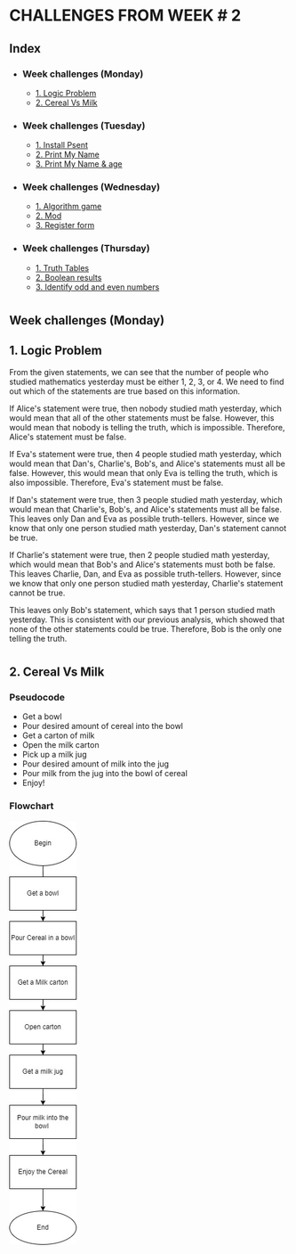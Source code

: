 # CHALLENGES FROM WEEK # 2 

## Index
- ### Week challenges (Monday)
    - [1. Logic Problem](#1-logic-problem)
    - [2. Cereal Vs Milk]()
- ### Week challenges (Tuesday)
    - [1. Install Psent]()
    - [2. Print My Name]()
    - [3. Print My Name & age]()
- ### Week challenges (Wednesday)
    - [1. Algorithm game]()
    - [2. Mod]()
    - [3. Register form]()
- ### Week challenges (Thursday)
    - [1. Truth Tables]()
    - [2. Boolean results]()
    - [3. Identify odd and even numbers]()

#

## Week challenges (Monday)

## 1. Logic Problem

From the given statements, we can see that the number of people who studied mathematics yesterday must be either 1, 2, 3, or 4. We need to find out which of the statements are true based on this information.

If Alice's statement were true, then nobody studied math yesterday, which would mean that all of the other statements must be false. However, this would mean that nobody is telling the truth, which is impossible. Therefore, Alice's statement must be false.

If Eva's statement were true, then 4 people studied math yesterday, which would mean that Dan's, Charlie's, Bob's, and Alice's statements must all be false. However, this would mean that only Eva is telling the truth, which is also impossible. Therefore, Eva's statement must be false.

If Dan's statement were true, then 3 people studied math yesterday, which would mean that Charlie's, Bob's, and Alice's statements must all be false. This leaves only Dan and Eva as possible truth-tellers. However, since we know that only one person studied math yesterday, Dan's statement cannot be true.

If Charlie's statement were true, then 2 people studied math yesterday, which would mean that Bob's and Alice's statements must both be false. This leaves Charlie, Dan, and Eva as possible truth-tellers. However, since we know that only one person studied math yesterday, Charlie's statement cannot be true.

This leaves only Bob's statement, which says that 1 person studied math yesterday. This is consistent with our previous analysis, which showed that none of the other statements could be true. Therefore, Bob is the only one telling the truth.

#

## 2. Cereal Vs Milk


### Pseudocode
- Get a bowl
- Pour desired amount of cereal into the bowl
- Get a carton of milk
- Open the milk carton
- Pick up a milk jug
- Pour desired amount of milk into the jug
- Pour milk from the jug into the bowl of cereal
- Enjoy!

### Flowchart

![image](Cereal_Flowchart%20(1).jpg)
